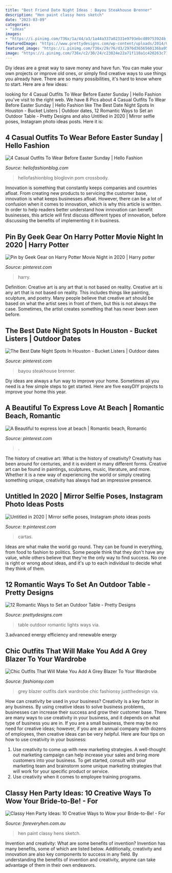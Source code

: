 ```yaml
---
title: "Best Friend Date Night Ideas : Bayou Steakhouse Brenner"
description: "Hen paint classy hens sketch"
date: "2023-03-09"
categories:
- "ideas"
images:
- "https://i.pinimg.com/736x/1a/44/a3/1a44a337a02331e9793ebcd89753924b.jpg"
featuredImage: "https://www.prettydesigns.com/wp-content/uploads/2014/08/Outdoor-Table-Romantic-Lights.jpg"
featured_image: "https://i.pinimg.com/736x/29/76/d3/2976d3656560136ba952f4a76e560dfd.jpg"
image: "https://i.pinimg.com/736x/c2/30/24/c23024e22a71f110a1c420263c710316.jpg"
---
```



Diy ideas are a great way to save money and have fun. You can make your own projects or improve old ones, or simply find creative ways to use things you already have. There are so many possibilities, it's hard to know where to start. Here are a few ideas:

	

		
looking for 4 Casual Outfits To Wear Before Easter Sunday | Hello Fashion you've visit to the right web. We have 8 Pics about 4 Casual Outfits To Wear Before Easter Sunday | Hello Fashion like The Best Date Night Spots In Houston - Bucket Listers | Outdoor dates, 12 Romantic Ways to Set an Outdoor Table - Pretty Designs and also Untitled in 2020 | Mirror selfie poses, Instagram photo ideas posts. Here it is:
		
    
## 4 Casual Outfits To Wear Before Easter Sunday | Hello Fashion

<img loading=lazy src="https://www.hellofashionblog.com/wp-content/uploads/2017/03/21-1.jpg" onerror="this.onerror=null;this.src='https://tse1.mm.bing.net/th?id=OIP.ekPPTxsVZKJX21QDtGEmUQHaLH&amp;pid=15.1';" alt="4 Casual Outfits To Wear Before Easter Sunday | Hello Fashion">

_Source: hellofashionblog.com_

>hellofashionblog bloglovin pom crossbody. 

	

Innovation is something that constantly keeps companies and countries afloat. From creating new products to servicing the customer base, innovation is what keeps businesses afloat. However, there can be a lot of confusion when it comes to innovation, which is why this article is written. In order to help readers better understand how innovation can benefit businesses, this article will first discuss different types of innovation, before discussing the benefits of implementing it in business.

    
## Pin By Geek Gear On Harry Potter Movie Night In 2020 | Harry Potter

<img loading=lazy src="https://i.pinimg.com/736x/b6/c3/01/b6c30102605f1c1bd70115736129426d.jpg" onerror="this.onerror=null;this.src='https://tse2.mm.bing.net/th?id=OIP.btdtCd5avaX6Ct1rDldXEwHaIC&amp;pid=15.1';" alt="Pin by Geek Gear on Harry Potter Movie Night in 2020 | Harry potter">

_Source: pinterest.com_

>harry. 

	

Definition: Creative art is any art that is not based on reality.
Creative art is any art that is not based on reality. This includes things like painting, sculpture, and poetry. Many people believe that creative art should be based on what the artist sees in front of them, but this is not always the case. Sometimes, the artist creates something that has never been seen before.

    
## The Best Date Night Spots In Houston - Bucket Listers | Outdoor Dates

<img loading=lazy src="https://i.pinimg.com/736x/29/76/d3/2976d3656560136ba952f4a76e560dfd.jpg" onerror="this.onerror=null;this.src='https://tse4.mm.bing.net/th?id=OIP.ziQ0R4MI6lI2iExEEOwXpwHaFL&amp;pid=15.1';" alt="The Best Date Night Spots In Houston - Bucket Listers | Outdoor dates">

_Source: pinterest.com_

>bayou steakhouse brenner. 

	

Diy ideas are always a fun way to improve your home. Sometimes all you need is a few simple steps to get started. Here are five easyDIY projects to improve your home this year.

    
## A Beautiful To Express Love At Beach | Romantic Beach, Romantic

<img loading=lazy src="https://i.pinimg.com/736x/1a/44/a3/1a44a337a02331e9793ebcd89753924b.jpg" onerror="this.onerror=null;this.src='https://tse3.mm.bing.net/th?id=OIP.Tc2O2SBp1gt0S-7EWgbNDQHaMu&amp;pid=15.1';" alt="A Beautiful to express love at beach | Romantic beach, Romantic">

_Source: pinterest.com_

>. 

	

The history of creative art: What is the history of creativity?
Creativity has been around for centuries, and it is evident in many different forms. Creative art can be found in paintings, sculptures, music, literature, and more. Whether it is a new way of experiencing the world or simply creating something unique, creativity has always had an impressive presence.

    
## Untitled In 2020 | Mirror Selfie Poses, Instagram Photo Ideas Posts

<img loading=lazy src="https://i.pinimg.com/736x/c2/30/24/c23024e22a71f110a1c420263c710316.jpg" onerror="this.onerror=null;this.src='https://tse1.mm.bing.net/th?id=OIP.X0P3l5H5SiaEPuMEVZz2UgHaNK&amp;pid=15.1';" alt="Untitled in 2020 | Mirror selfie poses, Instagram photo ideas posts">

_Source: tr.pinterest.com_

>cartas. 

	

Ideas are what make the world go round. They can be found in everything, from food to fashion to politics. Some people think that they don't have any value, while others believe that they're the only way to find success. No one is right or wrong about ideas, and it's up to each individual to decide what they think of them.

    
## 12 Romantic Ways To Set An Outdoor Table - Pretty Designs

<img loading=lazy src="https://www.prettydesigns.com/wp-content/uploads/2014/08/Outdoor-Table-Romantic-Lights.jpg" onerror="this.onerror=null;this.src='https://tse2.mm.bing.net/th?id=OIP.bcbK-tCYDFnCeBoZ0Ei5OQHaLJ&amp;pid=15.1';" alt="12 Romantic Ways to Set an Outdoor Table - Pretty Designs">

_Source: prettydesigns.com_

>table outdoor romantic lights ways via. 

	

3.advanced energy efficiency and renewable energy

    
## Chic Outfits That Will Make You Add A Grey Blazer To Your Wardrobe

<img loading=lazy src="http://fashionsy.com/wp-content/uploads/2016/10/dark-grey-630x951.jpg" onerror="this.onerror=null;this.src='https://tse2.mm.bing.net/th?id=OIP.Tc64OsMsIqbWIk8iTU2T4wHaLL&amp;pid=15.1';" alt="Chic Outfits That Will Make You Add A Grey Blazer To Your Wardrobe">

_Source: fashionsy.com_

>grey blazer outfits dark wardrobe chic fashionsy justthedesign via. 

	

How can creativity be used in your business?
Creativity is a key factor in any business. By using creative ideas to solve business problems, businesses can increase their success and grow their customer base. There are many ways to use creativity in your business, and it depends on what type of business you are in. If you are a small business, there may be no need for creative ideas; however, if you are an annual company with dozens of employees, then creative ideas can be very helpful. Here are four tips on how to use creativity in your business: 
1) Use creativity to come up with new marketing strategies. A well-thought out marketing campaign can help increase your sales and bring more customers into your business. To get started, consult with your marketing team and brainstorm some unique marketing strategies that will work for your specific product or service. 
2) Use creativity when it comes to employee training programs.

    
## Classy Hen Party Ideas: 10 Creative Ways To Wow Your Bride-to-Be! - For

<img loading=lazy src="http://www.foreveryhen.com.au/uploads/3/1/5/3/31534501/classy-hen-party-ideas-sketch-a-model_orig.png" onerror="this.onerror=null;this.src='https://tse1.mm.bing.net/th?id=OIP.chPyXlXj6_j8otyYSbOZRgHaF7&amp;pid=15.1';" alt="Classy Hen Party Ideas: 10 Creative Ways to Wow your Bride-to-Be! - For">

_Source: foreveryhen.com.au_

>hen paint classy hens sketch. 

	

Invention and creativity: What are some benefits of invention?
Invention has many benefits, some of which are listed below. Additionally, creativity and innovation are also key components to success in any field. By understanding the benefits of invention and creativity, anyone can take advantage of them in their own endeavors.

